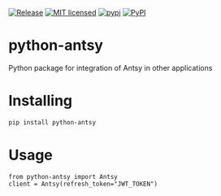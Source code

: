 [![Release](https://github.com/grupodyd/python-antsy/actions/workflows/release.yml/badge.svg)](https://github.com/grupodyd/python-antsy/actions/workflows/release.yml)
[![MIT licensed](https://img.shields.io/badge/license-MIT-blue.svg)](./LICENSE)
[![pypi](https://badge.fury.io/py/python-antsy.svg)](https://pypi.org/project/python-antsy/)
[![PyPI](https://img.shields.io/pypi/pyversions/python-antsy.svg)](https://pypi.python.org/pypi/python-antsy)
# python-antsy
 Python package for integration of Antsy in other applications

Installing
============

```bash
pip install python-antsy
```

Usage
=====
```python3
from python-antsy import Antsy
client = Antsy(refresh_token="JWT_TOKEN")
```

